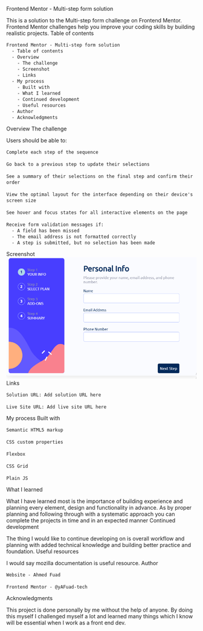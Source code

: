 Frontend Mentor - Multi-step form solution

This is a solution to the Multi-step form challenge on Frontend Mentor. Frontend Mentor challenges help you improve your coding skills by building realistic projects.
Table of contents

    Frontend Mentor - Multi-step form solution
      - Table of contents
      - Overview
        - The challenge
        - Screenshot
        - Links
      - My process
        - Built with
        - What I learned
        - Continued development
        - Useful resources
      - Author
      - Acknowledgments

Overview
The challenge

Users should be able to:

    Complete each step of the sequence

    Go back to a previous step to update their selections

    See a summary of their selections on the final step and confirm their order

    View the optimal layout for the interface depending on their device's screen size

    See hover and focus states for all interactive elements on the page

    Receive form validation messages if:
      - A field has been missed
      - The email address is not formatted correctly
      - A step is submitted, but no selection has been made

Screenshot
![Multi-step form screenshot](Multistep-form-screenshot.PNG)
Links

    Solution URL: Add solution URL here

    Live Site URL: Add live site URL here

My process
Built with

    Semantic HTML5 markup

    CSS custom properties

    Flexbox

    CSS Grid

    Plain JS

What I learned

What I have learned most is the importance of building experience and planning every element, design and functionality in advance. As by proper planning and following through with a systematic approach you can complete the projects in time and in an expected manner
Continued development

The thing I would like to continue developing on is overall workflow and planning with added technical knowledge and building better practice and foundation.
Useful resources

I would say mozilla documentation is useful resource.
Author

    Website - Ahmed Fuad

    Frontend Mentor - @yAFuad-tech

Acknowledgments

This project is done personally by me without the help of anyone. By doing this myself I challenged myself a lot and learned many things which I know will be essential when I work as a front end dev.
